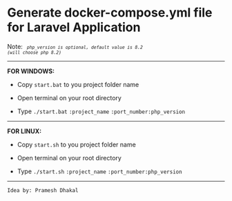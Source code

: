 # Generate docker-compose.yml file for Laravel Application

Note: <code><i><small> php_version is optional, default value is 8.2 (will choose php 8.2)</small></i></code>

<hr />
<b>FOR WINDOWS:</b>

- Copy <code>start.bat</code> to you project folder name

- Open terminal on your root directory

- Type <code>./start.bat</code> <code>:project_name</code> <code>:port_number</code><code>:php_version</code>

<hr />
<b>FOR LINUX:</b>

- Copy <code>start.sh</code> to you project folder name

- Open terminal on your root directory

- Type <code>./start.sh</code> <code>:project_name</code> <code>:port_number</code><code>:php_version</code>

<hr />
<code>Idea by: Pramesh Dhakal</code>
